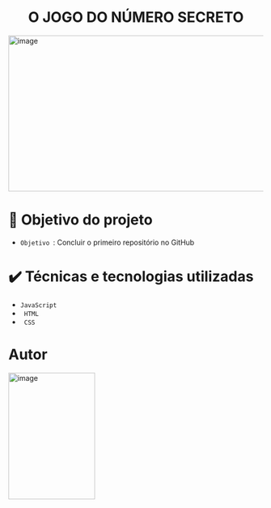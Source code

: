 <h1 align="center"> O JOGO DO NÚMERO SECRETO </h1>

<img width="958" height="308" alt="image" src="https://github.com/user-attachments/assets/f064a8d8-ed7b-4920-aa8c-ba576612a158" />

# :hammer: Objetivo do projeto
- `Objetivo `: Concluir o primeiro repositório no GitHub


# ✔️ Técnicas e tecnologias utilizadas
- ``JavaScript``
- `` HTML``
- `` CSS``


# Autor
<img width="171" height="250" alt="image" src="https://github.com/user-attachments/assets/ab94ffc3-c16d-4e75-b05d-76bf29169177" />


  
